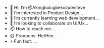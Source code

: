 - 👋 Hi, I’m @Akingbulugbekoladesteve
- 👀 I’m interested in Product Design...
- 🌱 I’m currently learning web development...
- 💞️ I’m looking to collaborate on Ui/Ux...
- 📫 How to reach me ...
- 😄 Pronouns: He/Him...
- ⚡ Fun fact: ...

<!---
Akingbulugbekoladesteve/Akingbulugbekoladesteve is a ✨ special ✨ repository because its `README.md` (this file) appears on your GitHub profile.
You can click the Preview link to take a look at your changes.
--->
